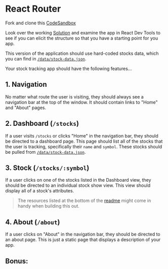 # React Router

Fork and clone this [CodeSandbox](https://codesandbox.io/s/istocks-starter-9wb38)

Look over the working [Solution](https://vhixt.csb.app/) and examine the app in React Dev Tools to see if you can elicit the structure so that you have a starting point for you app. 

This version of the application should use hard-coded stocks data, which you can find in [`/data/stock-data.json`](/data/stock-data.json).

Your stock tracking app should have the following features...

## 1. Navigation

No matter what route the user is visiting, they should always see a navigation bar at the top of the window. It should contain links to "Home" and "About" pages.

## 2. Dashboard (`/stocks`)

If a user visits `/stocks` or clicks "Home" in the navigation bar, they should be directed to a dashboard page. This page should list all of the stocks that the user is tracking, specifically their `name` and `symbol`. These stocks should be pulled from [`/data/stock-data.json`](/data/stock-data.json).

## 3. Stock (`/stocks/:symbol`)

If a user clicks on one of the stocks listed in the Dashboard view, they should be directed to an individual stock show view. This view should display all of a stock's attributes.

> The resources listed at the bottom of the [readme](README.md) might come in handy when building this out.

## 4. About (`/about`)

If a user clicks on "About" in the navigation bar, they should be directed to an about page. This is just a static page that displays a description of your app.

## Bonus: 
